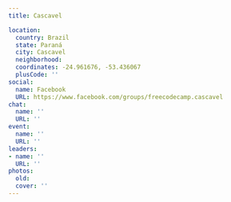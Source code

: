 ```yaml
---
title: Cascavel

location:
  country: Brazil
  state: Paraná
  city: Cascavel
  neighborhood: 
  coordinates: -24.961676, -53.436067
  plusCode: ''
social:
  name: Facebook
  URL: https://www.facebook.com/groups/freecodecamp.cascavel
chat:
  name: ''
  URL: ''
event:
  name: ''
  URL: ''
leaders:
- name: ''
  URL: ''
photos:
  old: 
  cover: ''
---
```

